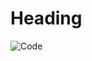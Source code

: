 # Heading

![Code](http://www.plantuml.com/plantuml/proxy?src=https://github.com/donnachab/worksamples/main/resources/1-code.txt)
